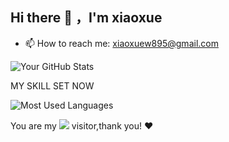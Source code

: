 ## Hi there 👋 ，I'm xiaoxue

- 📫 How to reach me: xiaoxuew895@gmail.com

![Your GitHub Stats](https://github-readme-stats.vercel.app/api?username=Xiaoxue895&show_icons=true&theme=transparent)

MY SKILL SET NOW

![Most Used Languages](https://github-readme-stats.vercel.app/api/top-langs/?username=Xiaoxue895&layout=compact&theme=transparent)

You are my
![](https://komarev.com/ghpvc/?username=Xiaoxue895&label=Profile+Views&color=brightgreen)
visitor,thank you! ❤️



<!--
**Xiaoxue895/Xiaoxue895** is a ✨ _special_ ✨ repository because its `README.md` (this file) appears on your GitHub profile.

Here are some ideas to get you started:

- 🔭 I’m currently working on ...
- 🌱 I’m currently learning ...
- 👯 I’m looking to collaborate on ...
- 🤔 I’m looking for help with ...
- 💬 Ask me about ...
- 📫 How to reach me: ...
- 😄 Pronouns: ...
- ⚡ Fun fact: ...
-->
